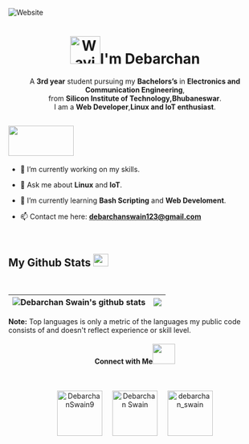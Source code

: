 <!--![Website](https://komarev.com/ghpvc/?username=djswain9&label=Profile%20views&color=0e75b6&style=flat)-->
![Website](https://img.shields.io/github/followers/djswain9?style=social)

<h1 align="center"><img src="https://media4.giphy.com/media/uL5P9fPUHmqwphj6Qy/giphy.gif?cid=ecf05e47qshbkmn8jnad1kk0z2n7oyhp90prg31k5rdpcgmh&rid=giphy.gif&ct=s" 
         alt="Waving hand animated gif"
         height="55"
         width="60" />I'm Debarchan
</h1>

<p align="center">A <strong>3rd year</strong> student pursuing my <strong>Bachelors’s</strong> in <strong>Electronics and Communication Engineering</strong>,<br>from <strong>Silicon Institute of Technology,Bhubaneswar</strong>.<br>I am a <strong>Web Developer</strong>,<strong>Linux and IoT enthusiast</strong>.
</p>




<h2> <img src="https://media4.giphy.com/media/ZbH8qLL8vHXBjrBuO7/giphy.gif?cid=ecf05e47mtc1ilybozms77jo6x0ltmk7dhgc5dyckvyz5sb0&rid=giphy.gif&ct=ts" height="60" width="130" /> </h2>


- 🔭 I’m currently working on my skills.

- 💬 Ask me about **Linux** and **IoT**.

- 🌱 I’m currently learning **Bash Scripting** and **Web Develoment**.

- 📫 Contact me here: **debarchanswain123@gmail.com**

<br>




<h2>My Github Stats <img src="https://media3.giphy.com/media/ZOKhyP4ai1guMHhwFB/giphy.gif?cid=ecf05e47jldu0czq7hzh6vxv694idc5bscx563lb0idptlno&rid=giphy.gif&ct=s" height="25" width="30" /></h2>
<br>
  
| <img align="center" src="https://github-readme-stats-pat-3.vercel.app/api?username=djswain9&show_icons=true&include_all_commits=true&theme=radical&hide_border=true" alt="Debarchan Swain's github stats" /> | <img align="center" src="https://github-readme-stats-pat-3.vercel.app/api/top-langs/?username=djswain9&layout=defult&theme=radical&hide_border=true" /> |
| ------------- | ------------- |

**Note:** Top languages is only a metric of the languages my public code consists of and doesn't reflect experience or skill level.
<br>




<h4 align="center">Connect with Me<img src="https://media0.giphy.com/media/bhmFrO4cMVgo4zzwUL/200w.webp?cid=ecf05e4773zr7k3ai6gvyt8otd44ifr4s4mey4ju42funb6k&rid=200w.webp&ct=s" height="40" width="45"/></h4>
<br>
<p align="center">
<a href="https://twitter.com/DebarchanSwain9" target="_blank"><img align="center" src="https://media0.giphy.com/media/MUic6gGA4OkwgsozUu/giphy.gif?cid=ecf05e47h05egx8nmtr51e2csx6eexwn3zglnzh8w94yelme&rid=giphy.gif&ct=s" alt="DebarchanSwain9" height="90" width="90" /></a> &nbsp;&nbsp;&nbsp;
<a href="https://www.linkedin.com/in/debarchan-swain-0511a2191/" target="_blank"><img align="center" src="https://media0.giphy.com/media/QcEiuqNT6aIANp7a5F/giphy.webp?cid=ecf05e47t5wwaognagunvbudtoztbnu858nsw3o0bugpjzo2&rid=giphy.webp&ct=s" alt="Debarchan Swain" height="90" width="90" /></a>&nbsp;&nbsp;&nbsp;&nbsp;
<a href="https://www.instagram.com/debarchan_swain/" target="_blank"><img align="center" src="https://media2.giphy.com/media/Wu9Graz2W46frtHFKc/200w.webp?cid=ecf05e47al4xzw6s5777lelkeioab7g5uforv176ve9t8mwm&rid=200w.webp&ct=s" alt="debarchan_swain" height="90" width="90" /></a>
</p>


